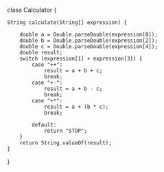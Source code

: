 class Calculator {

    String calculate(String[] expression) {

        double a = Double.parseDouble(expression[0]);
        double b = Double.parseDouble(expression[2]);
        double c = Double.parseDouble(expression[4]);
        double result;
        switch (expression[1] + expression[3]) {
            case "++":
                result = a + b + c;
                break;
            case "+-":
                result = a + b - c;
                break;
            case "+*":
                result = a + (b * c);
                break;

            default:
                return "STOP";
        }
        return String.valueOf(result);
    }

}
